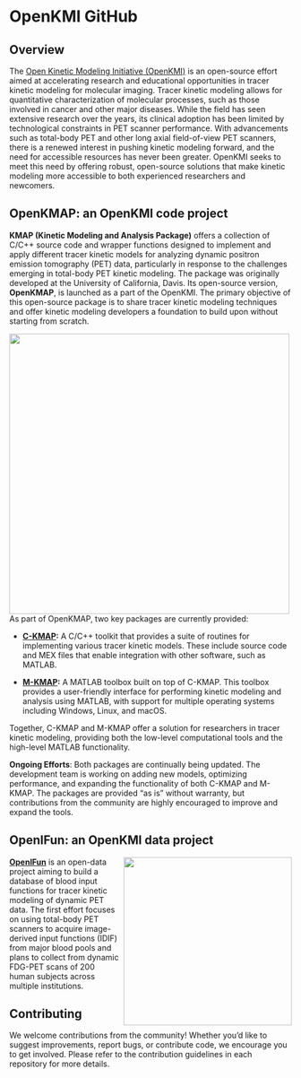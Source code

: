 # OpenKMI GitHub

## Overview
The [Open Kinetic Modeling Initiative (OpenKMI)](https://www.openkmi.org/) is an open-source effort aimed at accelerating research and educational opportunities in tracer kinetic modeling for molecular imaging. Tracer kinetic modeling allows for quantitative characterization of molecular processes, such as those involved in cancer and other major diseases. While the field has seen extensive research over the years, its clinical adoption has been limited by technological constraints in PET scanner performance. With advancements such as total-body PET and other long axial field-of-view PET scanners, there is a renewed interest in pushing kinetic modeling forward, and the need for accessible resources has never been greater. OpenKMI seeks to meet this need by offering robust, open-source solutions that make kinetic modeling more accessible to both experienced researchers and newcomers. 

## OpenKMAP: an OpenKMI code project

**KMAP (Kinetic Modeling and Analysis Package)** offers a collection of C/C++ source code and wrapper functions designed to implement and apply different tracer kinetic models for analyzing dynamic positron emission tomography (PET) data, particularly in response to the challenges emerging in total-body PET kinetic modeling. The package was originally developed at the University of California, Davis. Its open-source version, **OpenKMAP**, is launched as a part of the OpenKMI. The primary objective of this open-source package is to share tracer kinetic modeling techniques and offer kinetic modeling developers a foundation to build upon without starting from scratch. 

<img align="left" src="https://github.com/user-attachments/assets/dc93ccfc-7ab0-4cde-b3f4-aeabd3562033" width="500" >

As part of OpenKMAP, two key packages are currently provided:

- **[C-KMAP](https://github.com/OpenKMI/C-KMAP):** A C/C++ toolkit that provides a suite of routines for implementing various tracer kinetic models. These include source code and MEX files that enable integration with other software, such as MATLAB.
  
- **[M-KMAP](https://github.com/OpenKMI/M-KMAP):** A MATLAB toolbox built on top of C-KMAP. This toolbox provides a user-friendly interface for performing kinetic modeling and analysis using MATLAB, with support for multiple operating systems including Windows, Linux, and macOS.

Together, C-KMAP and M-KMAP offer a solution for researchers in tracer kinetic modeling, providing both the low-level computational tools and the high-level MATLAB functionality.

**Ongoing Efforts**: Both packages are continually being updated. The development team is working on adding new models, optimizing performance, and expanding the functionality of both C-KMAP and M-KMAP. The packages are provided “as is” without warranty, but contributions from the community are highly encouraged to improve and expand the tools.

## OpenIFun: an OpenKMI data project

<img align="right" src="https://github.com/user-attachments/assets/41b61f6a-cb57-4dc5-81a0-494647602fe8" width="300" >

**[OpenIFun](https://github.com/OpenKMI/OpenIFun)** is an open-data project aiming to build a database of blood input functions for tracer kinetic modeling of dynamic PET data. The first effort focuses on using total-body PET scanners to acquire image-derived input functions (IDIF) from major blood pools and plans to collect from dynamic FDG-PET scans of 200 human subjects across multiple institutions.

## Contributing
We welcome contributions from the community! Whether you’d like to suggest improvements, report bugs, or contribute code, we encourage you to get involved. Please refer to the contribution guidelines in each repository for more details.

